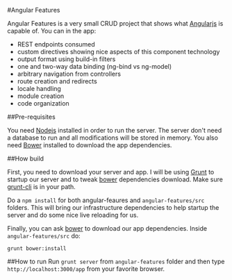 #Angular Features

Angular Features is a very small CRUD project that shows what [Angularjs](http://angularjs.org/) is capable of. You can in the app:

- REST endpoints consumed
- custom directives showing nice aspects of this component technology
- output format using build-in filters
- one and two-way data binding (ng-bind vs ng-model)
- arbitrary navigation from controllers
- route creation and redirects 
- locale handling
- module creation
- code organization

##Pre-requisites

You need [Nodejs](nodejs.org) installed in order to run the server. The server don't need a database to run and all modifications will be stored in memory. You also need [Bower](http://bower.io) installed to download the app dependencies. 

##How build

First, you need to download your server and app. I will be using [Grunt](http://gruntjs.com/) to startup our server and to tweak [bower](http://bower.io) dependencies download. Make sure [grunt-cli](https://github.com/gruntjs/grunt-cli) is in your path.

Do a `npm install` for both angular-feaures and `angular-features/src` folders. This will bring our infrastructure dependencies to help startup the server and do some nice live reloading for us.

Finally, you can ask [bower](http://bower.io) to download our app dependencies. Inside `angular-features/src` do:

`grunt bower:install`

##How to run
Run `grunt server` from `angular-features` folder and then type `http://localhost:3000/app` from your favorite browser.